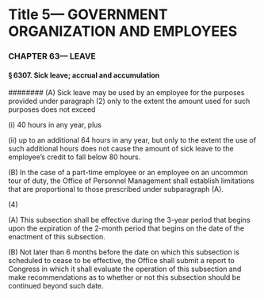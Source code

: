 
# Title 5— GOVERNMENT ORGANIZATION AND EMPLOYEES
### CHAPTER 63— LEAVE
#### § 6307. Sick leave; accrual and accumulation
######## (A) Sick leave may be used by an employee for the purposes provided under paragraph (2) only to the extent the amount used for such purposes does not exceed

(i) 40 hours in any year, plus

(ii) up to an additional 64 hours in any year, but only to the extent the use of such additional hours does not cause the amount of sick leave to the employee’s credit to fall below 80 hours.

(B) In the case of a part-time employee or an employee on an uncommon tour of duty, the Office of Personnel Management shall establish limitations that are proportional to those prescribed under subparagraph (A).

(4)

(A) This subsection shall be effective during the 3-year period that begins upon the expiration of the 2-month period that begins on the date of the enactment of this subsection.

(B) Not later than 6 months before the date on which this subsection is scheduled to cease to be effective, the Office shall submit a report to Congress in which it shall evaluate the operation of this subsection and make recommendations as to whether or not this subsection should be continued beyond such date.

